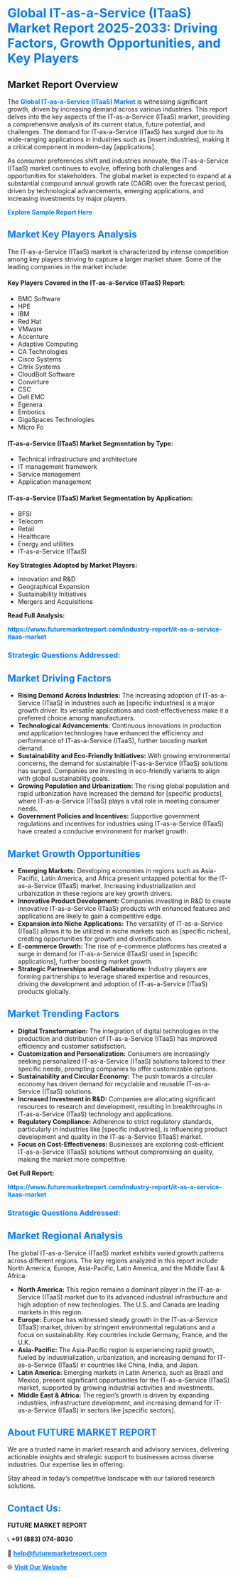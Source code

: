 <h1 style="color: #007BFF;">Global IT-as-a-Service (ITaaS) Market Report 2025-2033: Driving Factors, Growth Opportunities, and Key Players</h1>

<section id="overview">
<h2>Market Report Overview</h2>
<p>The <a href="https://www.futuremarketreport.com/industry-report/it-as-a-service-itaas-market" style="color: #007BFF; text-decoration: none;"><strong>Global IT-as-a-Service (ITaaS) Market</strong></a> is witnessing significant growth, driven by increasing demand across various industries. This report delves into the key aspects of the IT-as-a-Service (ITaaS) market, providing a comprehensive analysis of its current status, future potential, and challenges. The demand for IT-as-a-Service (ITaaS) has surged due to its wide-ranging applications in industries such as [insert industries], making it a critical component in modern-day [applications].</p>
<p>As consumer preferences shift and industries innovate, the IT-as-a-Service (ITaaS) market continues to evolve, offering both challenges and opportunities for stakeholders. The global market is expected to expand at a substantial compound annual growth rate (CAGR) over the forecast period, driven by technological advancements, emerging applications, and increasing investments by major players.</p>
</section>

<section id="overview">
<p><a href="https://www.futuremarketreport.com/request-sample/reportId=107370" style="color: #007BFF; text-decoration: none;"><strong>Explore Sample Report Here</strong></a></p>
</section>

<section id="key-players">
<h2 style="color: #007BFF;">Market Key Players Analysis</h2>
<p>The IT-as-a-Service (ITaaS) market is characterized by intense competition among key players striving to capture a larger market share. Some of the leading companies in the market include:</p>
<h4>Key Players Covered in the IT-as-a-Service (ITaaS) Report:</h4>
<ul><li>BMC Software</li><li>HPE</li><li>IBM</li><li>Red Hat</li><li>VMware</li><li>Accenture</li><li>Adaptive Computing</li><li>CA Technologies</li><li>Cisco Systems</li><li>Citrix Systems</li><li>CloudBolt Software</li><li>Convirture</li><li>CSC</li><li>Dell EMC</li><li>Egenera</li><li>Embotics</li><li>GigaSpaces Technologies</li><li>Micro Fo</li></ul>
<h4>IT-as-a-Service (ITaaS) Market Segmentation by Type:</h4>
<ul><li>Technical infrastructure and architecture</li><li>IT management framework</li><li>Service management</li><li>Application management</li></ul>

<h4>IT-as-a-Service (ITaaS) Market Segmentation by Application:</h4>
<ul><li>BFSI</li><li>Telecom</li><li>Retail</li><li>Healthcare</li><li>Energy and utilities</li><li>IT-as-a-Service (ITaaS)</li></ul>
<p><strong>Key Strategies Adopted by Market Players:</strong></p>
<ul>
<li>Innovation and R&D</li>
<li>Geographical Expansion</li>
<li>Sustainability Initiatives</li>
<li>Mergers and Acquisitions</li>
</ul>
</section>

<section>
<p><strong>Read Full Analysis: </strong></p><a href="https://www.futuremarketreport.com/industry-report/it-as-a-service-itaas-market" style="color: #007BFF; text-decoration: none;"><strong>https://www.futuremarketreport.com/industry-report/it-as-a-service-itaas-market</strong></a>
<h3 style="color: #007BFF;">Strategic Questions Addressed:</h3>
</section>

<section id="driving-factors">
<h2 style="color: #007BFF;">Market Driving Factors</h2>
<ul>
<li><strong>Rising Demand Across Industries:</strong> The increasing adoption of IT-as-a-Service (ITaaS) in industries such as [specific industries] is a major growth driver. Its versatile applications and cost-effectiveness make it a preferred choice among manufacturers.</li>
<li><strong>Technological Advancements:</strong> Continuous innovations in production and application technologies have enhanced the efficiency and performance of IT-as-a-Service (ITaaS), further boosting market demand.</li>
<li><strong>Sustainability and Eco-Friendly Initiatives:</strong> With growing environmental concerns, the demand for sustainable IT-as-a-Service (ITaaS) solutions has surged. Companies are investing in eco-friendly variants to align with global sustainability goals.</li>
<li><strong>Growing Population and Urbanization:</strong> The rising global population and rapid urbanization have increased the demand for [specific products], where IT-as-a-Service (ITaaS) plays a vital role in meeting consumer needs.</li>
<li><strong>Government Policies and Incentives:</strong> Supportive government regulations and incentives for industries using IT-as-a-Service (ITaaS) have created a conducive environment for market growth.</li>
</ul>
</section>

<section id="growth-opportunities">
<h2 style="color: #007BFF;">Market Growth Opportunities</h2>
<ul>
<li><strong>Emerging Markets:</strong> Developing economies in regions such as Asia-Pacific, Latin America, and Africa present untapped potential for the IT-as-a-Service (ITaaS) market. Increasing industrialization and urbanization in these regions are key growth drivers.</li>
<li><strong>Innovative Product Development:</strong> Companies investing in R&D to create innovative IT-as-a-Service (ITaaS) products with enhanced features and applications are likely to gain a competitive edge.</li>
<li><strong>Expansion into Niche Applications:</strong> The versatility of IT-as-a-Service (ITaaS) allows it to be utilized in niche markets such as [specific niches], creating opportunities for growth and diversification.</li>
<li><strong>E-commerce Growth:</strong> The rise of e-commerce platforms has created a surge in demand for IT-as-a-Service (ITaaS) used in [specific applications], further boosting market growth.</li>
<li><strong>Strategic Partnerships and Collaborations:</strong> Industry players are forming partnerships to leverage shared expertise and resources, driving the development and adoption of IT-as-a-Service (ITaaS) products globally.</li>
</ul>
</section>

<section id="trending-factors">
<h2 style="color: #007BFF;">Market Trending Factors</h2>
<ul>
<li><strong>Digital Transformation:</strong> The integration of digital technologies in the production and distribution of IT-as-a-Service (ITaaS) has improved efficiency and customer satisfaction.</li>
<li><strong>Customization and Personalization:</strong> Consumers are increasingly seeking personalized IT-as-a-Service (ITaaS) solutions tailored to their specific needs, prompting companies to offer customizable options.</li>
<li><strong>Sustainability and Circular Economy:</strong> The push towards a circular economy has driven demand for recyclable and reusable IT-as-a-Service (ITaaS) solutions.</li>
<li><strong>Increased Investment in R&D:</strong> Companies are allocating significant resources to research and development, resulting in breakthroughs in IT-as-a-Service (ITaaS) technology and applications.</li>
<li><strong>Regulatory Compliance:</strong> Adherence to strict regulatory standards, particularly in industries like [specific industries], is influencing product development and quality in the IT-as-a-Service (ITaaS) market.</li>
<li><strong>Focus on Cost-Effectiveness:</strong> Businesses are exploring cost-efficient IT-as-a-Service (ITaaS) solutions without compromising on quality, making the market more competitive.</li>
</ul>
</section>

<section>
<p><strong>Get Full Report: </strong></p><a href="https://www.futuremarketreport.com/industry-report/it-as-a-service-itaas-market" style="color: #007BFF; text-decoration: none;"><strong>https://www.futuremarketreport.com/industry-report/it-as-a-service-itaas-market</strong></a>
<h3 style="color: #007BFF;">Strategic Questions Addressed:</h3>
</section>


<section id="regional-analysis">
<h2 style="color: #007BFF;">Market Regional Analysis</h2>
<p>The global IT-as-a-Service (ITaaS) market exhibits varied growth patterns across different regions. The key regions analyzed in this report include North America, Europe, Asia-Pacific, Latin America, and the Middle East & Africa:</p>
<ul>
<li><strong>North America:</strong> This region remains a dominant player in the IT-as-a-Service (ITaaS) market due to its advanced industrial infrastructure and high adoption of new technologies. The U.S. and Canada are leading markets in this region.</li>
<li><strong>Europe:</strong> Europe has witnessed steady growth in the IT-as-a-Service (ITaaS) market, driven by stringent environmental regulations and a focus on sustainability. Key countries include Germany, France, and the U.K.</li>
<li><strong>Asia-Pacific:</strong> The Asia-Pacific region is experiencing rapid growth, fueled by industrialization, urbanization, and increasing demand for IT-as-a-Service (ITaaS) in countries like China, India, and Japan.</li>
<li><strong>Latin America:</strong> Emerging markets in Latin America, such as Brazil and Mexico, present significant opportunities for the IT-as-a-Service (ITaaS) market, supported by growing industrial activities and investments.</li>
<li><strong>Middle East & Africa:</strong> The region’s growth is driven by expanding industries, infrastructure development, and increasing demand for IT-as-a-Service (ITaaS) in sectors like [specific sectors].</li>
</ul>
</section>

<footer>
<h2 style="color: #007BFF;">About FUTURE MARKET REPORT</h2>
<p>We are a trusted name in market research and advisory services, delivering actionable insights and strategic support to businesses across diverse industries. Our expertise lies in offering:</p>

<p>Stay ahead in today’s competitive landscape with our tailored research solutions.</p>

<h2 style="color: #007BFF;">Contact Us:</h2>
<p><strong>FUTURE MARKET REPORT</strong></p>
<p>📞 <strong>+91 (883) 074-8030</strong></p>
<p>📧 <strong><a href="mailto:help@futuremarketreport.com" style="color: #007BFF;">help@futuremarketreport.com</a></strong></p>
<p>🌐 <strong><a href="https://www.futuremarketreport.com/" style="color: #007BFF;">Visit Our Website</a></strong></p>
</footer>